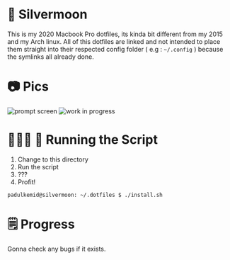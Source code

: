 # 🌙 Silvermoon

This is my 2020 Macbook Pro dotfiles, its kinda bit different from my 2015 and
my Arch linux. All of this dotfiles are linked and not intended to place them
straight into their respected config folder ( e.g : `~/.config` ) because the
symlinks all already done.  

# 📷 Pics

![prompt screen](https://i.imgur.com/wzSHSCk.png)
![work in progress](https://i.imgur.com/rhaqcfX.png)

# 🏃🏻‍♂️ 💨 Running the Script

1. Change to this directory
2. Run the script
3. ???
4. Profit!

```console
padulkemid@silvermoon: ~/.dotfiles $ ./install.sh
```

# 🗒 Progress

Gonna check any bugs if it exists.
